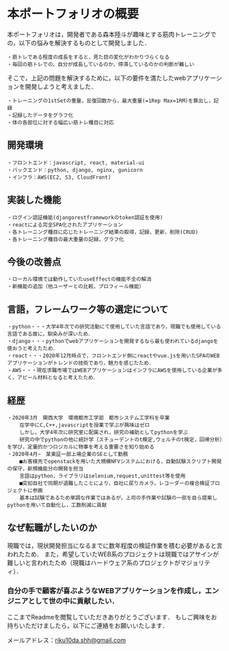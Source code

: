 # 本ポートフォリオの概要
本ポートフォリオは，開発者である森本陸斗が趣味とする筋肉トレーニングでの，以下の悩みを解決するものとして開発しました．

    ・筋トレである程度の成長をすると，見た目の変化がわかりづらくなる
    ・毎回の筋トレでの，自分が成長しているのか，停滞しているのかの判断が難しい
そこで，上記の問題を解決するために，以下の要件を満たしたwebアプリケーションを開発しようと考えました．

    ・トレーニングの1stSetの重量，反復回数から，最大重量(=1Rep Max=1RM)を算出し，記録
    ・記録したデータをグラフ化
    ・体の各部位に対する幅広い筋トレ種目に対応

## 開発環境

    ・フロントエンド：javascript, react, material-ui
    ・バックエンド：python, django, nginx, gunicorn
    ・インフラ：AWS(EC2, S3, CloudFront)

## 実装した機能
    ・ログイン認証機能(djangorestframeworkのtoken認証を使用)
    ・reactによる完全SPA化されたアプリケーション
    ・各トレーニング種目に応じたトレーニング結果の取得，記録，更新，削除(CRUD)
    ・各トレーニング種目の最大重量の記録，グラフ化
    
## 今後の改善点
    ・ローカル環境では動作していたuseEffectの機能不全の解消
    ・新機能の追加（他ユーザーとの比較，プロフィール機能）
    
## 言語，フレームワーク等の選定について
    ・python・・・大学4年次での研究活動にて使用していた言語であり，現職でも使用している言語である故に，馴染みが深いため．
    ・django・・・pythonでwebアプリケーションを開発するなら最も使われているdjangoを使おうと考えたため．
    ・react・・・2020年12月時点で，フロントエンド側にreactやvue.jsを用いたSPAのWEBアプリケーションがトレンドの技術であり，魅力を感じたため．
    ・AWS・・・現在求職市場ではWEBアプリケーションはインフラにAWSを使用している企業が多く，アピール材料となると考えたため．
    
## 経歴
    ・2020年3月　関西大学　環境都市工学部　都市システム工学科を卒業
        在学中にC,C++,javascriptを授業で学ぶが興味はゼロ
        しかし，大学4年次に研究室に配属され，研究の補助としてpythonを学ぶ
        研究の中でpythonの他に統計学（スチューデントのt検定,ウェルチのt検定，回帰分析）を学び，定量的かつロジカルに物事を考える重要さを知り始める
    ・2020年4月~　某東証一部上場企業のSEとして勤務
        ■お客様先でopenstackを用いた大規模NFVシステムにおける，自動試験スクリプト開発の保守，新規機能分の開発を担当
        言語はpython，ライブラリはselenium,request,unittest等を使用
        ■突如自社で同期が退職したことにより，自社に戻りカメラ，レコーダーの複合検証プロジェクトに参画
        基本は試験であるため単調な作業ではあるが，上司の手作業や試験の一部を自ら提案しpythonを用いて自動化し，工数削減に貢献
   
## なぜ転職がしたいのか
現職では，現状開発担当になるまでに数年程度の検証作業を積む必要があると言われたため．
また，希望していたWEB系のプロジェクトは現職ではアサインが難しいと言われたため（現職はハードウェア系のプロジェクトがマジョリティ）．

### 自分の手で顧客が喜ぶようなWEBアプリケーションを作成し，エンジニアとして世の中に貢献したい．

ここまでReadmeを閲覧していただきありがとうございます．
もしご興味をお持ちいただけましたら，以下にご連絡をお願いいたします．

メールアドレス：riku10da.shh@gmail.com
    
